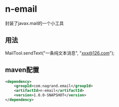 # n-email
封装了javax.mail的一个小工具

## 用法
MailTool.sendText("一条纯文本消息", "xxx@126.com");


## maven配置

```xml
<dependency>
	<groupId>com.nagrand.email</groupId>
	<artifactId>n-email</artifactId>
	<version>1.0.0-SNAPSHOT</version>
</dependency>
```
